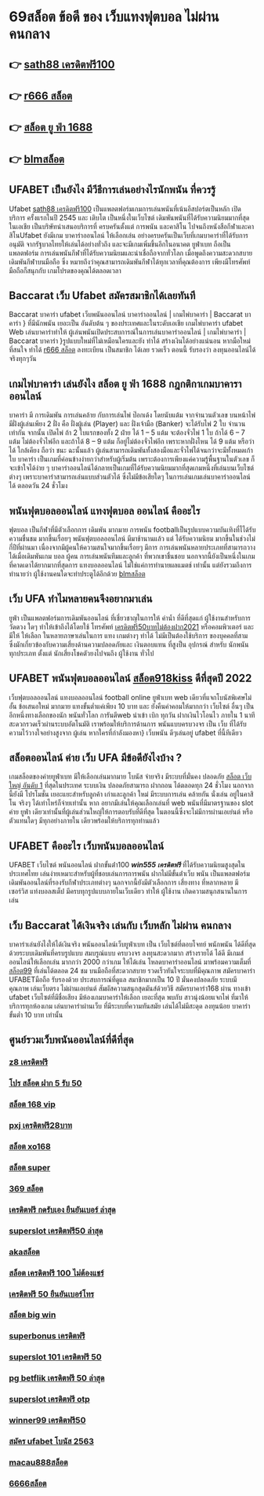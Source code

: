 # 69สล็อต  ข้อดี ของ เว็บแทงฟุตบอล ไม่ผ่าน คนกลาง 

## 👉 [sath88 เครดิตฟรี100](https://mabet.net/credit-free-new/)
## 👉 [r666 สล็อต](https://mabet.net/)
## 👉 [สล็อต ยู ฟ่า 1688](https://mabet.net/credit-free-100/)
## 👉 [blmสล็อต](https://member.mabet.net/?action=login)

## UFABET เป็นยังไง มีวีธีการเล่นอย่างไรนักพนัน ที่ควรรู้ 

Ufabet [sath88 เครดิตฟรี100](https://mabet.net/)  เป็นแพลตฟอร์มเกมการเล่นพนันที่เน้นอีสปอร์ตเป็นหลัก เปิดบริการ ครั้งแรกในปี 2545 และ เติบโต เป็นหนึ่งในเว็บไซต์ เดิมพันพนันที่ได้รับความนิยมมากที่สุดในเอเชีย เป็นบริษัทนำเสนอบริการที่ ครบครันตั้งแต่ การพนัน และคาสิโน ไปจนถึงหนังสือกีฬาและคาสิโนUfabet ยังมีเกม บาคาร่าออนไลน์ ให้เลือกเล่น อย่างครบครันเป็นเว็บที่เกมบาคาร่าที่ได้รับการอนุมัติ จากรัฐบาลไทยให้เล่นได้อย่างทั่วถึง และจะมีเกมเพิ่มขึ้นอีกในอนาคต ยูฟ่าเบท ถือเป็นแพลตฟอร์ม การเล่นพนันกีฬาที่ได้รับความนิยมและน่าเชื่อถือจากทั่วโลก  เมื่อพูดถึงความสะดวกสบาย เดิมพันกีฬาบนมือถือ ซึ่ง หมายถึงว่าคุณสามารถเดิมพันกีฬาได้ทุกเวลาที่คุณต้องการ เพียงมีโทรศัพท์มือถือก็สนุกกับ เกมโปรดของคุณได้ตลอดเวลา


##  Baccarat   เว็บ Ufabet  สมัครสมาชิกได้เลยทันที

 Baccarat บาคาร่า  ufabet เว็บพนันออนไลน์  บาคาร่าออนไลน์ | เกมไพ่บาคาร่า | Baccarat บาคาร่า } ที่มีนักพนัน  เยอะเป็น อันดับต้น ๆ ของประเทศและในระดับเอเชีย  เกมไพ่บาคาร่า ufabet  Web เล่นบาคาร่าทำให้ ผู้เล่นพนันเปิดประสบการณ์ในการเล่นบาคาร่าออนไลน์ | เกมไพ่บาคาร่า | Baccarat บาคาร่า }รูปแบบใหม่ที่ไม่เหมือนใครและยัง  ทำได้ สร้างเงินได้อย่างแน่นอน หากมือใหม่ ที่สนใจ  ทำได้ [r666 สล็อต](https://mabet.net/credit-free-100/)  ลงทะเบียน เป็นสมาชิก ได้เลย รวดเร็ว   ตอนนี้  รับรองว่า ลงทุนออนไลน์ได้จริงทุกๆวัน


##  เกมไพ่บาคาร่า  เล่นยังไง **สล็อต ยู ฟ่า 1688** กฎกติกาเกมบาคาราออนไลน์

บาคาร่า มี  การเดิมพัน  การเล่นคล้าย กับการเล่นไพ่ ป๊อกเด้ง โดยนับแต้ม จากจำนวนตัวเลข บนหน้าไพ่ มีฝั่งผู้เล่นเพียง 2 ฝั่ง คือ ฝั่งผู้เล่น (Player)  และ ฝั่งเจ้ามือ (Banker) จะได้รับไพ่ 2 ใบ จำนวน เท่ากัน จากนั้น เปิดไพ่ ถ้า 2 ใบแรกของทั้ง 2 ฝ่าย ได้ 1 – 5 แต้ม จะต้องจั่วไพ่ 1 ใบ ถ้าได้ 6 – 7 แต้ม ไม่ต้องจั่วไพ่อีก  และถ้าได้ 8 – 9 แต้ม ก็อยู่ไม่ต้องจั่วไพ่อีก เพราะหากฝั่งไหน ได้ 9 แต้ม หรือว่าได้ ใกล้เคียง ถือว่า ชนะ  ฉะนั้นแล้ว ผู้เล่นสามารถเดิมพันทั้งสองมือและจั่วไพ่ได้จนกว่าจะมีทั้งหมดเก้าใบ บาคาร่า  เป็นเกมที่ค่อนข้างง่ายกว่าสำหรับผู้เริ่มต้น เพราะต้องการเพียงแค่ความรู้พื้นฐานในตัวเลข ก็จะเข้าใจได้ง่าย ๆ บาคาร่าออนไลน์ได้กลายเป็นเกมที่ได้รับความนิยมมากที่สุดเกมหนึ่งที่เล่นบนเว็บไซต์ต่างๆ เพราะบาคาร่าสามารถเล่นแบบส่วนตัวได้ ซึ่งไม่มีข้อเสียใดๆ ในการเล่นเกมเล่นบาคาร่าออนไลน์ได้  ตลอดวัน 24 ชั่วโมง


##  พนันฟุตบอลออนไลน์   แทงฟุตบอล ออนไลน์ คืออะไร

ฟุตบอล  เป็นกีฬาที่มีตัวเลือกการ เดิมพัน มากมาย การพนัน footballเป็นรูปแบบความบันเทิงที่ไได้รับความชื่นชม มากขึ้นเรื่อยๆ พนันฟุตบอลออนไลน์   มีมาช้านานแล้ว แต่ ได้รับความนิยม มากขึ้นในช่วงไม่กี่ปีที่ผ่านมา เนื่องจากมีผู้คนให้ความสนใจมากขึ้นเรื่อยๆ มีการ การเล่นพนันหลายประเภทที่สามารถวางได้เมื่อเดิมพันเกม บอล   ผู้คน การเล่นพนันทีมและลูกค้า ที่พวกเขาชื่นชอบ นอกจากนี้ยังเป็นหนึ่งในเกมที่คาดเดาได้ยากมากที่สุดการ แทงบอลออนไลน์  ไม่ใช่แค่การทำนายผลแมตช์ เท่านั้น แต่ยังรวมถึงการ ทำนายว่า ผู้ใช้งานคนใดจะทำประตูได้อีกด้วย [blmสล็อต](https://mabet.net/pg-slot-credit-free/)

## เว็บ UFA ทำไมหลายคนจึงอยากมาเล่น

 ยูฟ่า เป็นแพลตฟอร์มการเดิมพันออนไลน์ ที่เชี่ยวชาญในการให้ ค่าน้ำ ที่ดีที่สุดแก่ ผู้ใช้งานสำหรับการ วัดดวง ใดๆ   ทำให้เข้าถึงได้โดยใช้ โทรศัพท์ [เครดิตฟรี50บาทไม่ต้องฝาก2021](https://member.mabet.net/?action=login) หรือคอมพิวเตอร์ และมีให้  ให้เลือก ในหลายภาษาเล่นในการ  แทง เกมต่างๆ  ทำได้  ไม่มีเป็นต้องใช้บริการ ของบุคคลที่สาม ซึ่งมักเกี่ยวข้องกับความเสี่ยงด้านความปลอดภัยและ  เงินตอบแทน ที่สูงป็น อุปกรณ์ สำหรับ นักพนัน ทุกประเภท ตั้งแต่ นักเสี่ยงโชคตัวยงไปจนถึง ผู้ใช้งาน ทั่วไป

## UFABET พนันฟุตบอลออนไลน์   [สล็อต918kiss](https://mabet.net/20-free-100/)  ดีที่สุดปี 2022

เว็บฟุตบอลออนไลน์ แทงบอลออนไลน์ football online  ยูฟ่าเบท   web เดียวที่แจกโบนัสพิเศษไม่อั้น ข้อเสนอใหม่ มากมาย  แทงขั้นต่ำแค่เพียง 10 บาท และ ยังคืนค่าคอมให้มากกว่า เว็บไซต์ อื่นๆ เป็นอีกหนึ่งทางเลือกของนัก พนันทั่วโลก การันตีweb  นำเข้า   เบิก   ทุกวัน  ฝากเงินไวโอนไว ภายใน 1 นาที สะดวกรวดเร็วผ่านระบบอัตโนมัติ เราพร้อมให้บริการด้านการ พนันแบบครบวงจร เป็น เว็บ ที่ได้รับความไว้วางใจอย่างสูงจาก  ผู้เล่น  หากใครที่กำลังมองหา}  เว็บพนัน ดีๆเล่นอยู่  ufabet  ที่นี้ทีเดียว


## สล็อตออนไลน์ ค่าย เว็บ UFA มีข้อดียังไงบ้าง ?

 เกมสล็อตของค่ายยูฟ่าเบท  มีให้เลือกเล่นมากมาย โบนัส  จ่ายจริง มีระบบที่มั่นคง ปลอดภัย  [สล็อต เว็บ ใหญ่ อันดับ 1](https://mabet.net/) ที่สุดในประเทศ  ระบบเงิน  ปลอดภัยสามารถ ฝากถอน ได้ตลอดทุก 24 ชั่วโมง นอกจากนี้ยังมี โปรโมชั่น  เยอะแยะสำหรับลูกค้า เก่าและลูกค้า ใหม่ มีระบบการเล่น  คล้ายกัน นั่งเล่น อยู่ในคาสิโน  จริงๆ ได้เท่าไหร่ก็จ่ายเท่านั้น หาก อยากมีเล่นให้คุณเลือกเล่นที่ web พนันที่มีมาตรฐานของ slot ค่าย ยูฟ่า เดียวเท่านั้นที่ผู้เล่นส่วนใหญ่ให้การตอบรับที่ดีที่สุด ในตอนนี้ซึ่งจะไม่มีการผ่านเอเย่นต์ หรือตัวแทนใดๆ มีทุกอย่างภายใน เดียวพร้อมให้บริการทุกท่านแล้ว


## UFABET คืออะไร เว็บพนันบอลออนไลน์

UFABET เว็บไซต์  พนันออนไลน์ ฝากขั้นต่ํา100 ***win555 เครดิตฟรี*** ที่ได้รับความนิยมสูงสุดในประเทศไทย เล่นง่ายเหมาะสำหรับผู้ที่ชอบเล่นการการพนัน  ฝากไม่มีขั้นต่ําเว็บ พนัน  เป็นแพลตฟอร์มเดิมพันออนไลน์ที่รองรับกีฬาประเภทต่างๆ นอกจากนี้ยังมีตัวเลือกการ เสี่ยงทาง ที่หลากหลาย มี เซอร์วิส   แท่งบอลสเต็ป  มีครบทุกรูปแบบภายในเว็บเดียว ทำให้ ผู้ใช้งาน เกิดความสนุกสนานในการเล่น

## เว็บ Baccarat ได้เงินจริง เล่นกับ เว็บหลัก ไม่ผ่าน คนกลาง 

บาคาร่าเล่นยังไงให้ได้เงินจริง พนันออนไลน์เว็บยูฟ่าเบท เป็น เว็บไซต์ที่ตอบโจทย์  พนักพนัน ได้ดีที่สุด ด้วยระบบเดิมพันที่ครบรูปแบบ สมบรูณ์แบบ ครบวงจร ลงทุนสะดวกมาก  สร้างรายได้ ได้ดี มีเกมส์ออนไลน์ให้เลือกเล่น มากกว่า 2000 กว่าเกม ให้ได้เล่น โหลดบาคาร่าออนไลน์ มาพร้อมความเต็มที่  [สล็อต99](https://mabet.net/credit-free-50/) ที่เล่นได้ตลอด 24 ชม บนมือถือที่สะดวกสบาย รวดเร็วทันใจระบบที่มีคุณภาพ สมัครบาคาร่า UFABETมือถือ  รับรองด้วย ประสบการณ์ที่ดูแล  สมาชิกมากเป็น 10 ปี มั่นคงปลอดภัย ระบบมีคุณภาพ เล่นเว็บตรง ไม่ผ่านเอเย่นต์ สัมผัสความสนุกสุดมันส์ด้วยวิธี สมัครบาคาร่า168 ผ่าน ทางเข้า ufabet  เว็บไซต์ที่มีชื่อเสียง มีห้องเกมบาคาร่าให้เลือก เยอะที่สุด พบกับ สาวนุ่งน้อยแจกไพ่  ที่มาให้บริการทุกห้องเกม เล่นบาคาร่าผ่านเว็บ ที่มีระบบที่ความทันสมัย เล่นได้ไม่มีสะดุด  ลงทุนน้อย บาคาร่า ขั้นต่ำ 10 บาท เท่านั้น


## ศูนย์รวมเว็บพนันออนไลน์ที่ดีที่สุด

### [z8 เครดิตฟรี](https://atom.io/themes/สล็อตเว็บแม่%20MABET.net%20สล็อต%20y9%20008%20สล็อต%20สล็อตแตกหนัก%2020รับ100)
### [โปร สล็อต ฝาก 5 รับ 50](https://atom.io/themes/สล็อตเว็บแม่%20MABET.net%20สล็อตxoทั้งหมด%20008%20สล็อต%20สล็อตแตกหนัก%2020รับ100)
### [สล็อต 168 vip](https://atom.io/themes/สล็อตเว็บแม่%20MABET.net%20สล็อต%201688%20008%20สล็อต%20สล็อตแตกหนัก%2020รับ100)
### [pxj เครดิตฟรี28บาท](https://atom.io/themes/สล็อตเว็บแม่%20MABET.net%20สล็อต%20ลิง%20008%20สล็อต%20สล็อตแตกหนัก%2020รับ100)
### [สล็อต xo168](https://atom.io/themes/สล็อตเว็บแม่%20MABET.net%20เว็บ%20superslot%20เครดิตฟรี%2050%20ยืนยัน%20otp%20ถอนได้%20300%20ล่าสุด%20008%20สล็อต%20สล็อตแตกหนัก%2020รับ100)
### [สล็อต super](https://atom.io/themes/สล็อตเว็บแม่%20MABET.net%20555สล็อต%20008%20สล็อต%20สล็อตแตกหนัก%2020รับ100)
### [369 สล็อต](https://atom.io/themes/สล็อตเว็บแม่%20MABET.net%20ทางเข้าpxj%20เครดิตฟรี%2058%20008%20สล็อต%20สล็อตแตกหนัก%2020รับ100)
### [เครดิตฟรี กดรับเอง ยืนยันเบอร์ ล่าสุด](https://atom.io/themes/สล็อตเว็บแม่%20MABET.net%20สล็อต%20เบ%20ท%201%20บาท%20008%20สล็อต%20สล็อตแตกหนัก%2020รับ100)
### [superslot เครดิตฟรี50 ล่าสุด](https://atom.io/themes/สล็อตเว็บแม่%20MABET.net%20สล็อต%20วอเลท%20008%20สล็อต%20สล็อตแตกหนัก%2020รับ100)
### [akaสล็อต](https://atom.io/themes/สล็อตเว็บแม่%20MABET.net%20สล็อต%20นรก%20008%20สล็อต%20สล็อตแตกหนัก%2020รับ100)
### [สล็อต เครดิตฟรี 100 ไม่ต้องแชร์](https://atom.io/themes/สล็อตเว็บแม่%20MABET.net%20สล็อตg2g1bet%20008%20สล็อต%20สล็อตแตกหนัก%2020รับ100)
### [เครดิตฟรี 50 ยืนยันเบอร์โทร](https://atom.io/themes/สล็อตเว็บแม่%20MABET.net%20ib888%20เครดิตฟรี%2040%20008%20สล็อต%20สล็อตแตกหนัก%2020รับ100)
### [สล็อต big win](https://atom.io/themes/สล็อตเว็บแม่%20MABET.net%20เครดิตฟรี%20กด%20รับ%20เอง%2088%202022%20008%20สล็อต%20สล็อตแตกหนัก%2020รับ100)
### [superbonus เครดิตฟรี](https://atom.io/themes/สล็อตเว็บแม่%20MABET.net%20เว็บตรง%20สล็อต%202021%20เครดิตฟรี%20008%20สล็อต%20สล็อตแตกหนัก%2020รับ100)
### [superslot 101 เครดิตฟรี 50](https://atom.io/themes/สล็อตเว็บแม่%20MABET.net%20สมัคร%20ufabet%20เว็บตรง%20บริษัทแม่%20008%20สล็อต%20สล็อตแตกหนัก%2020รับ100)
### [pg betflik เครดิตฟรี 50 ล่าสุด](https://atom.io/themes/สล็อตเว็บแม่%20MABET.net%20pg%20betflik%20เครดิตฟรี%2050%20008%20สล็อต%20สล็อตแตกหนัก%2020รับ100)
### [superslot เครดิตฟรี otp](https://atom.io/themes/สล็อตเว็บแม่%20MABET.net%20สล็อต28%20008%20สล็อต%20สล็อตแตกหนัก%2020รับ100)
### [winner99 เครดิตฟรี50](https://atom.io/themes/สล็อตเว็บแม่%20MABET.net%20pg%20betflik%20เครดิตฟรี%2050%20ล่าสุด%20008%20สล็อต%20สล็อตแตกหนัก%2020รับ100)
### [สมัคร ufabet โบนัส 2563](https://atom.io/themes/สล็อตเว็บแม่%20MABET.net%206666สล็อต%20008%20สล็อต%20สล็อตแตกหนัก%2020รับ100)
### [macau888สล็อต](https://atom.io/themes/สล็อตเว็บแม่%20MABET.net%20ซุปเปอร์สล็อต777เครดิตฟรี%20008%20สล็อต%20สล็อตแตกหนัก%2020รับ100)
### [6666สล็อต](https://atom.io/themes/สล็อตเว็บแม่%20MABET.net%20สล็อต%20jdb%20008%20สล็อต%20สล็อตแตกหนัก%2020รับ100)